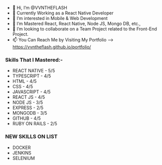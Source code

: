 - 👋 Hi, I’m @VVNTHEFLASH
- 🎸 Currently Working as a React Native Developer
- 👀 I’m interested in Mobile & Web Development
- 🌱 I’m Mastered React, React Native, Node JS, Mongo DB, etc.,
- 💞️ I’m looking to collaborate on a Team Project related to the Front-End Project.
- 📫 You Can Reach Me by Visiting My Portfolio -->   https://vvntheflash.github.io/portfolio/

### Skills That I Mastered:-

* REACT NATIVE - 5/5
* TYPESCRIPT - 4/5
* HTML - 4/5
* CSS - 4/5
* JAVASCRIPT - 4/5
* REACT JS - 4/5
* NODE JS - 3/5
* EXPRESS - 2/5
* MONGODB - 3/5
* GITHUB - 4/5
* RUBY ON RAILS - 2/5

### NEW SKILLS ON LIST

* DOCKER
* JENKINS
* SELENIUM

<!---
VVNTHEFLASH/VVNTHEFLASH is a ✨ special ✨ repository because its `README.md` (this file) appears on your GitHub profile.
You can click the Preview link to take a look at your changes.
--->
